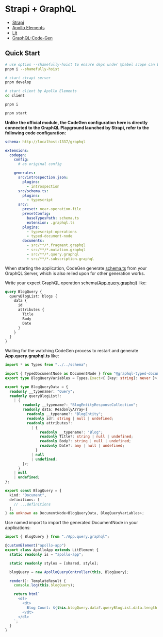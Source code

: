 # Strapi + GraphQL

- [Strapi](https://github.com/strapi/strapi)
- [Apollo Elements](https://apolloelements.dev/)
- [Lit](https://lit.dev/)
- [GraphQL-Code-Gen](https://www.graphql-code-generator.com/)

## Quick Start

```bash
# use option --shamefully-hoist to ensure deps under @babel scope can be found
pnpm i --shamefully-hoist

# start strapi server
pnpm develop

# start client by Apollo Elements
cd client

pnpm i

pnpm start
```

**Unlike the official module, the CodeGen configuration here is directly connected to the GraphQL Playground launched by Strapi, refer to the following code configuration:**

```yml
schema: http://localhost:1337/graphql

extensions:
  codegen:
    config:
      # as original config

    generates:
      src/introspection.json:
        plugins:
          - introspection
      src/schema.ts:
        plugins:
          - typescript
      src/:
        preset: near-operation-file
        presetConfig:
          baseTypesPath: schema.ts
          extension: .graphql.ts
        plugins:
          - typescript-operations
          - typed-document-node
        documents:
          - src/**/*.fragment.graphql
          - src/**/*.mutation.graphql
          - src/**/*.query.graphql
          - src/**/*.subscription.graphql
```

When starting the application, CodeGen generate [schema.ts](client/src/schema.ts) from your GraphQL Server, which is also relied upon for other generation works.

Write your expect GraphQL operation schema([App.query.graphql](client/src/components/app/App.query.graphql)) like:

```graphql
query BlogQuery {
  queryBlogList: blogs {
    data {
      id
      attributes {
        Title
        Body
        Date
      }
    }
  }
}
```

Waiting for the watching CodeGen process to restart and generate **App.query.graphql.ts** like:

```typescript
import * as Types from "../../schema";

import { TypedDocumentNode as DocumentNode } from "@graphql-typed-document-node/core";
export type BlogQueryVariables = Types.Exact<{ [key: string]: never }>;

export type BlogQueryData = {
  readonly __typename?: "Query";
  readonly queryBlogList?:
    | {
        readonly __typename?: "BlogEntityResponseCollection";
        readonly data: ReadonlyArray<{
          readonly __typename?: "BlogEntity";
          readonly id?: string | null | undefined;
          readonly attributes?:
            | {
                readonly __typename?: "Blog";
                readonly Title?: string | null | undefined;
                readonly Body?: string | null | undefined;
                readonly Date?: any | null | undefined;
              }
            | null
            | undefined;
        }>;
      }
    | null
    | undefined;
};

export const BlogQuery = {
  kind: "Document",
  definitions: [
    // ...definitions
  ],
} as unknown as DocumentNode<BlogQueryData, BlogQueryVariables>;
```

Use named import to import the generated DocumentNode in your applications:

```typescript
import { BlogQuery } from "./App.query.graphql";

@customElement("apollo-app")
export class ApolloApp extends LitElement {
  static readonly is = "apollo-app";

  static readonly styles = [shared, style];

  blogQuery = new ApolloQueryController(this, BlogQuery);

  render(): TemplateResult {
    console.log(this.blogQuery);

    return html`
      <dl>
        <dt>
          Blog Count: ${this.blogQuery.data?.queryBlogList.data.length ?? 0}
        </dt>
      </dl>
    `;
  }
}
```
